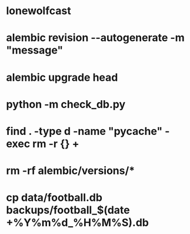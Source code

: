 # lonewolfcast
# alembic revision --autogenerate -m "message"
# alembic upgrade head
# python -m check_db.py
# find . -type d -name "__pycache__" -exec rm -r {} +
# rm -rf alembic/versions/*
# cp data/football.db backups/football_$(date +%Y%m%d_%H%M%S).db